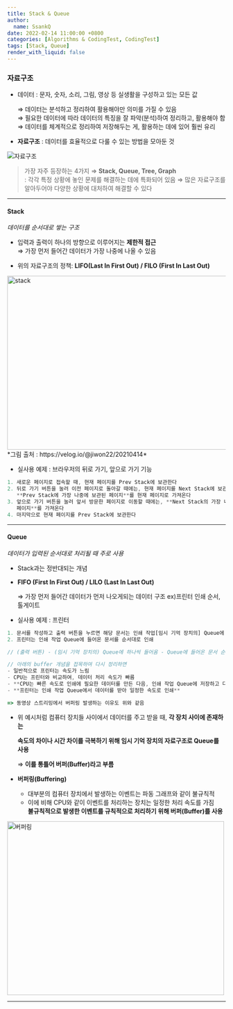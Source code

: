 ```yaml
---
title: Stack & Queue
author:
  name: SsankQ
date: 2022-02-14 11:00:00 +0800
categories: [Algorithms & CodingTest, CodingTest]
tags: [Stack, Queue]
render_with_liquid: false
---
```


### 자료구조

- 데이터 : 문자, 숫자, 소리, 그림, 영상 등 실생활을 구성하고 있는 모든 값

  ⇒ 데이터는 분석하고 정리하여 활용해야만 의미를 가질 수 있음  
  ⇒ 필요한 데이터에 따라 데이터의 특징을 잘 파악(분석)하여 정리하고, 활용해야 함  
  ⇒ 데이터를 체계적으로 정리하여 저장해두는 게, 활용하는 데에 있어 훨씬 유리  

- **자료구조** : 데이터를 효율적으로 다룰 수 있는 방법을 모아둔 것

![자료구조](https://user-images.githubusercontent.com/89354370/153799338-f83b6db0-c2b3-4f20-89a6-4f276bcb557f.png)

> 가장 자주 등장하는 4가지 ⇒ **Stack, Queue, Tree, Graph**  
: 각각 특정 상황에 놓인 문제를 해결하는 데에 특화되어 있음 ⇒ 많은 자료구조를 알아두어야 다양한 상황에 대처하여 해결할 수 있다

---

#### Stack 
*데이터를 순서대로 쌓는 구조*

- 입력과 출력이 하나의 방향으로 이루어지는 **제한적 접근**  
⇒ 가장 먼저 들어간 데이터가 가장 나중에 나올 수 있음

- 위의 자료구조의 정책: **LIFO(Last In First Out) / FILO (First In Last Out)**

<img src='https://user-images.githubusercontent.com/89354370/153799560-390517ee-6be8-428b-9fef-0f3f846a96ca.png' alt='stack' width=600px height=400px />
*그림 출처 :  https://velog.io/@jiwon22/20210414*


- 실사용 예제 : 브라우저의 뒤로 가기, 앞으로 가기 기능

```jsx
1. 새로운 페이지로 접속할 때, 현재 페이지를 Prev Stack에 보관한다
2. 뒤로 가기 버튼을 눌러 이전 페이지로 돌아갈 때에는, 현재 페이지를 Next Stack에 보관하고,
   **Prev Stack에 가장 나중에 보관된 페이지**를 현재 페이지로 가져온다
3. 앞으로 가기 버튼을 눌러 앞서 방문한 페이지로 이동할 때에는, **Next Stack의 가장 나중에 보관된
   페이지**를 가져온다
4. 마지막으로 현재 페이지를 Prev Stack에 보관한다
```

---

#### Queue 
*데이터가 입력된 순서대로 처리될 때 주로 사용*

- Stack과는 정반대되는 개념
- **FIFO (First In First Out) / LILO (Last In Last Out)**

  ⇒ 가장 먼저 들어간 데이터가 먼저 나오게되는 데이터 구조 ex)프린터 인쇄 순서, 톨게이트

- 실사용 예제 : 프린터

```jsx
1. 문서를 작성하고 출력 버튼을 누르면 해당 문서는 인쇄 작업[임시 기억 장치의] Queue에 들어감
2. 프린터는 인쇄 작업 Queue에 들어온 문서를 순서대로 인쇄

// (출력 버튼) - (임시 기억 장치의) Queue에 하나씩 들어옴 - Queue에 들어온 문서 순서대로 인쇄

// 아래의 buffer 개념을 접목하여 다시 정리하면
- 일반적으로 프린터는 속도가 느림
- CPU는 프린터와 비교하여, 데이터 처리 속도가 빠름
- **CPU는 빠른 속도로 인쇄에 필요한 데이터를 만든 다음, 인쇄 작업 Queue에 저장하고 다른 작업 수행**
- **프린터는 인쇄 작업 Queue에서 데이터를 받아 일정한 속도로 인쇄** 

=> 동영상 스트리밍에서 버퍼링 발생하는 이유도 위와 같음
```

- 위 예시처럼 컴퓨터 장치들 사이에서 데이터를 주고 받을 때, **각 장치 사이에 존재하는**

  **속도의 차이나 시간 차이를 극복하기 위해 임시 기억 장치의 자료구조로 Queue를 사용**

  ⇒ **이를 통틀어 버퍼(Buffer)라고 부름**

- **버퍼링(Buffering)**

    - 대부분의 컴퓨터 장치에서 발생하는 이벤트는 파동 그래프와 같이 불규칙적  
    - 이에 비해 CPU와 같이 이벤트를 처리하는 장치는 일정한 처리 속도를 가짐  
    **불규칙적으로 발생한 이벤트를 규칙적으로 처리하기 위해 버퍼(Buffer)를 사용**
<img src='https://user-images.githubusercontent.com/89354370/153799750-780a0c5e-90f2-431b-befa-81039a0dc7ac.png' alt='버퍼링' width=500px height=400px  />


---
